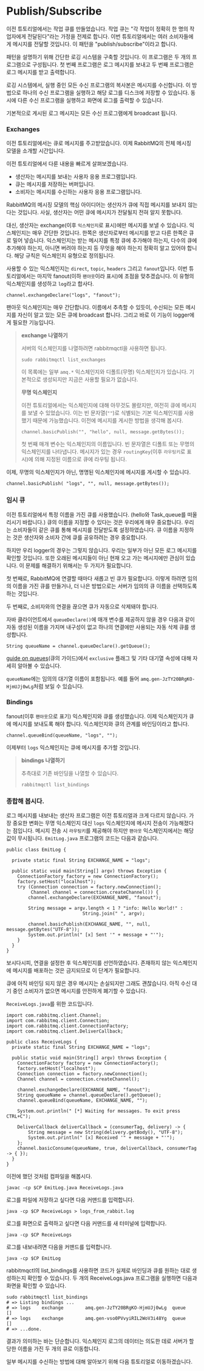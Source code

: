 # Publish/Subscribe

이전 튜토리얼에서는 작업 큐를 만들었습니다. 작업 큐는 "각 작업이 정확히 한 명의 작업자에게 전달된다"라는 가정을 전제로 합니다. 이번 튜토리얼에서는 여러 소비자들에게 메시지를 전달할 것입니다. 이 패턴을 "publish/subscribe"이라고 합니다.

패턴을 설명하기 위해 간단한 로깅 시스템을 구축할 것입니다. 이 프로그램은 두 개의 프로그램으로 구성됩니다. 첫 번째 프로그램은 로그 메시지를 보내고 두 번째 프로그램은 로그 메시지를 받고 출력합니다.

로깅 시스템에서, 실행 중인 모든 수신 프로그램의 복사본은 메시지를 수신합니다. 이 방법으로 하나의 수신 프로그램을 실행하고 해당 로그를 디스크에 저장할 수 있습니다. 동시에 다른 수신 프로그램을 실행하고 화면에 로그를 출력할 수 있습니다.

기본적으로 게시된 로그 메시지는 모든 수신 프로그램에게 broadcast 됩니다.

### Exchanges

이전 튜토리얼에서는 큐로 메시지를 주고받았습니다. 이제 RabbitMQ의 전체 메시징 모델을 소개할 시간입니다.

이전 튜토리얼에서 다룬 내용을 빠르게 살펴보겠습니다.

+ 생산자는 메시지를 보내는 사용자 응용 프로그램입니다.
+ 큐는 메시지를 저장하는 버퍼입니다.
+ 소비자는 메시지를 수신하는 사용자 응용 프로그램입니다.

RabbitMQ의 메시징 모델의 핵심 아이디어는 생산자가 큐에 직접 메시지를 보내지 않는다는 것입니다. 사실, 생산자는 어떤 큐에 메시지가 전달될지 전혀 알지 못합니다.

대신, 생산자는 exchange(이후 `익스체인지`로 표시)에만 메시지를 보낼 수 있습니다. 익스체인지는 매우 간단한 것입니다. 한쪽은 생산자로부터 메시지를 받고 다른 한쪽은 큐로 밀어 넣습니다. 익스체인지는 받는 메시지를 특정 큐에 추가해야 하는지, 다수의 큐에 추가해야 하는지, 아니면 버려야 하는지 등 무엇을 해야 하는지 정확히 알고 있어야 합니다. 해당 규칙은 익스체인지 유형으로 정의됩니다.

사용할 수 있는 익스체인지는 `direct`, `topic`, `headers` 그리고 `fanout`입니다. 이번 튜토리얼에서는 마지막 fanout(이하 `팬아웃`이라 표시)에 초점을 맞추겠습니다. 이 유형의 익스체인지를 생성하고 `log`라고 합사다.

```
channel.exchangeDeclare("logs", "fanout");
```

팬아웃 익스체인지는 매우 간단합니다. 이름에서 추측할 수 있듯이, 수신되는 모든 메시지를 자신이 알고 있는 모든 큐에 broadcast 합니다. 그리고 바로 이 기능이 logger에게 필요한 기능입니다.

> __exchange 나열하기__
>
> 서버의 익스체인지를 나열하려면 rabbitmqctl을 사용하면 됩니다.
> ```
> sudo rabbitmqctl list_exchanges
> ```
> 
> 이 목록에는 일부 `amq.*` 익스체인지와 디폴트(무명) 익스체인지가 있습니다. 기본적으로 생성되지만 지금은 사용할 필요가 없습니다.
>
> __무명 익스체인지__
>
> 이전 튜토리얼에서는 익스체인지에 대해 아무것도 몰랐지만, 여전히 큐에 메시지를 보낼 수 있었습니다. 이는 빈 문자열(`""`)로 식별되는 기본 익스체인지를 사용했기 때문에 가능했습니다.
> 이전에 메시지를 게시한 방법을 생각해 봅시다.
> ```
> channel.basicPublish("", "hello", null, message.getBytes());
> ```
> 첫 번째 매개 변수는 익스체인지의 이름입니다. 빈 문자열은 디폴트 또는 무명의 익스체인지를 나타냅니다. 메시지가 있는 경우 `routingKey`(이후 `라우팅키`로 표시)에 의해 지정된 이름으로 큐에 라우팅 됩니다.

이제, 무명의 익스체인지가 아닌, 명명된 익스체인지에 메시지를 게시할 수 있습니다.
```
channel.basicPublish( "logs", "", null, message.getBytes());
```

### 임시 큐

이전 튜토리얼에서 특정 이름을 가진 큐를 사용했습니다. (hello와 Task_queue를 떠올리시기 바랍니다.) 큐의 이름을 지정할 수 있다는 것은 우리에게 매우 중요합니다. 우리는 소비자들이 같은 큐를 통해 메시지를 전달받도록 설정하였습니다. 큐 이름을 지정하는 것은 생산자와 소비자 간에 큐를 공유하려는 경우 중요합니다.

하지만 우리 logger의 경우는 그렇지 않습니다. 우리는 일부가 아닌 모든 로그 메시지를 확인할 것입니다. 또한 오래된 메시지들이 아닌 현재 오고 가는 메시지에만 관심이 있습니다. 이 문제를 해결하기 위해서는 두 가지가 필요합니다.

첫 번째로, RabbitMQ에 연결할 때마다 새롭고 빈 큐가 필요합니다. 이렇게 하려면 임의의 이름을 가진 큐를 만들거나, 더 나은 방법으로는 서버가 임의의 큐 이름을 선택하도록 하는 것입니다.

두 번째로, 소비자와의 연결을 끊으면 큐가 자동으로 삭제돼야 합니다.

자바 클라이언트에서 `queueDeclare()`에 매개 변수를 제공하지 않을 경우 다음과 같이 자동 생성된 이름을 가지며 내구성이 없고 하나의 연결에만 사용되는 자동 삭제 큐를 생성합니다.

```
String queueName = channel.queueDeclare().getQueue();
```

[guide on queues](https://www.rabbitmq.com/queues.html)(큐의 가이드)에서 `exclusive` 플래그 및 기타 대기열 속성에 대해 자세히 알아볼 수 있습니다.

`queueName`에는 임의의 대기열 이름이 포함됩니다. 예를 들어 `amq.gen-JzTY20BRgKO-HjmUJj0wLg`처럼 보일 수 있습니다.

### Bindings

fanout(이후 `팬아웃`으로 표기) 익스체인지와 큐를 생성했습니다. 이제 익스체인지가 큐에 메시지를 보내도록 해야 합니다. 익스체인지와 큐의 관계를 바인딩이라고 합니다.

```
channel.queueBind(queueName, "logs", "");
```

이제부터 `logs` 익스체인지는 큐에 메시지를 추가할 것입니다.

> __bindings 나열하기__
> 
> 추측대로 기존 바인딩을 나열할 수 있습니다.
> ```
> rabbitmqctl list_bindings
> ```

### __종합해 봅시다.__

로그 메시지를 내보내는 생산자 프로그램은 이전 튜토리얼과 크게 다르지 않습니다. 가장 중요한 변화는 무명 익스체인지 대신 `logs` 익스체인지에 메시지 전송이 가능해졌다는 점입니다. 메시지 전송 시 `라우팅키`를 제공해야 하지만 `팬아웃` 익스체인지에서는 해당 값이 무시됩니다. `EmitLog.java` 프로그램의 코드는 다음과 같습니다.

```
public class EmitLog {

  private static final String EXCHANGE_NAME = "logs";

  public static void main(String[] argv) throws Exception {
    ConnectionFactory factory = new ConnectionFactory();
    factory.setHost("localhost");
    try (Connection connection = factory.newConnection();
         Channel channel = connection.createChannel()) {
        channel.exchangeDeclare(EXCHANGE_NAME, "fanout");

        String message = argv.length < 1 ? "info: Hello World!" :
                            String.join(" ", argv);

        channel.basicPublish(EXCHANGE_NAME, "", null, message.getBytes("UTF-8"));
        System.out.println(" [x] Sent '" + message + "'");
    }
  }
}
```

보시다시피, 연결을 설정한 후 익스체인지를 선언하였습니다. 존재하지 않는 익스체인지에 메시지를 배포하는 것은 금지되므로 이 단계가 필요합니다.

큐에 아직 바인딩 되지 않은 경우 메시지는 손실되지만 그래도 괜찮습니다. 아직 수신 대기 중인 소비자가 없으면 메시지를 안전하게 폐기할 수 있습니다.

`ReceiveLogs.java`를 위한 코드입니다.
```
import com.rabbitmq.client.Channel;
import com.rabbitmq.client.Connection;
import com.rabbitmq.client.ConnectionFactory;
import com.rabbitmq.client.DeliverCallback;

public class ReceiveLogs {
  private static final String EXCHANGE_NAME = "logs";

  public static void main(String[] argv) throws Exception {
    ConnectionFactory factory = new ConnectionFactory();
    factory.setHost("localhost");
    Connection connection = factory.newConnection();
    Channel channel = connection.createChannel();

    channel.exchangeDeclare(EXCHANGE_NAME, "fanout");
    String queueName = channel.queueDeclare().getQueue();
    channel.queueBind(queueName, EXCHANGE_NAME, "");

    System.out.println(" [*] Waiting for messages. To exit press CTRL+C");

    DeliverCallback deliverCallback = (consumerTag, delivery) -> {
        String message = new String(delivery.getBody(), "UTF-8");
        System.out.println(" [x] Received '" + message + "'");
    };
    channel.basicConsume(queueName, true, deliverCallback, consumerTag -> { });
  }
}
```

이전에 했던 것처럼 컴파일을 해봅시다.
```
javac -cp $CP EmitLog.java ReceiveLogs.java
```

로그를 파일에 저장하고 싶다면 다음 커맨드를 입력합니다.
```
java -cp $CP ReceiveLogs > logs_from_rabbit.log
```

로그를 화면으로 출력하고 싶다면 다음 커맨드를 새 터미널에 입력합니다.
```
java -cp $CP ReceiveLogs
```

로그를 내보내려면 다음을 커맨드를 입력합니다.
```
java -cp $CP EmitLog
```

rabbitmqctl의 list_bindings를 사용하면 코드가 실제로 바인딩과 큐를 원하는 대로 생성하는지 확인할 수 있습니다. 두 개의 ReceiveLogs.java 프로그램을 실행하면 다음과 화면을 확인할 수 있습니다.
```
sudo rabbitmqctl list_bindings
# => Listing bindings ...
# => logs    exchange        amq.gen-JzTY20BRgKO-HjmUJj0wLg  queue           []
# => logs    exchange        amq.gen-vso0PVvyiRIL2WoV3i48Yg  queue           []
# => ...done.
```

결과가 의미하는 바는 단순합니다. 익스체인지 로그의 데이터는 의도한 데로 서버가 할당한 이름을 가진 두 개의 큐로 이동합니다.

일부 메시지를 수신하는 방법에 대해 알아보기 위해 다음 튜토리얼로 이동하겠습니다.
